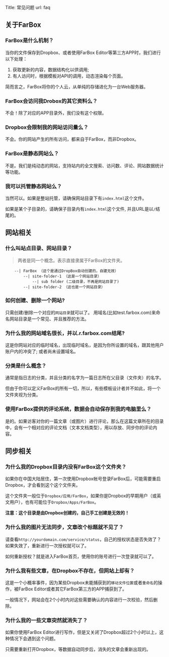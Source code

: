 Title: 常见问题
url: faq

## 关于FarBox

### FarBox是什么机制？
当你的文件保存到Dropbox、或者使用FarBox Editor等第三方APP时，我们进行以下处理：
1. 获取更新的内容，数据结构化以供调用;
2. 有人访问时，根据模板对API的调用，动态渲染每个页面。

简而言之，FarBox将你的个人云，从单纯的存储进化为一台Web服务器。


### FarBox会访问我Drobox的其它资料么？

不会！除了对应的APP目录外，我们没有这个权限。

### Dropbox会限制我的网站访问量么？
不会。你的网站产生的所有访问，都来自于FarBox，而非Dropbox。

### FarBox是静态网站么？
不是。我们是纯动态的网站，支持站内的全文搜索、访问数、评论、网站数据统计等功能。

### 我可以托管静态网站么？
当然可以。如果是整站托管，请确保网站目录下有`index.html`这个文件。

如果是某个子目录的，请确保子目录内有`index.html`这个文件, 并且URL是以`/`结尾的。


## 网站相关


### 什么叫站点目录、网站目录？
> 两者是同一个概念。表示直接隶属于FarBox的文件夹。
```
    --| FarBox （这个是通过DropBox自动创建的，自建无效）
        --| site-folder-1 （这是一个网站目录）
            --| sub folder (二级目录，不再是网站目录了)
		--| site-folder-2 （这也是一个网站目录）
```

### 如何创建、删除一个网站?

只需创建/删除一个对应的`网站目录`就可以了。 用域名(比如test.farbox.com)来命名网站目录是一个常见、并且推荐的方法。


### 为什么我的网站域名很长，并以.r.farbox.com结尾?

这是你网站对应的临时域名，出现临时域名，是因为你所设置的域名，跟其他用户账户内的冲突了; 或者尚未设置域名。

### 分类是什么概念？
通常是指日志的分类，并且分类的名字为一篇日志所在父目录（文件夹）的名字。

但由于你可以定义FarBox的所有一切，所以，有些模板设计者并不如此，将一个文件夹视为分类。

### 使用FarBox提供的评论系统，数据会自动保存到我的电脑里么？	
是的。如果访客对你的一篇文章（或图片）进行评论，那么在这篇文章所在的目录中，会有一个相对应的评论文档（文本文档类型），用以存放、同步你的评论内容。



## 同步相关

### 为什么我的Dropbox目录内没有FarBox这个文件夹？

如果你在中国大陆居住，第一次使用Dropbox帐号登录FarBox后，可能需要重启Dropbox，才会看到这个这个文件夹。

这个文件夹一般位于`Dropbox/应用/FarBox`，如果你是Dropbox的早期用户（或英文用户），也有可能位于`Dropbox/Apps/FarBox`。

**注意：这个目录是由Dropbox创建的，自己手工创建是无效的！**


### 为什么我的图片无法同步，文章改个标题就不见了？

请查看`http://yourdomain.com/service/status`，自己的授权状态是否失效了？如果失效了，重新进行一次授权就可以了。

如何重新授权？就是进入FarBox首页，使用你的账号进行一次登录就可以了。


### 为什么我有些文章，在Dropbox不存在，但网站上却有？

这是一个小概率事件，因为某些Dropbox未能捕获到的`移动文件位置`或者`重命名`的操作，被FarBox Editor或者其它FarBox第三方的APP捕获到了。

一般情况下，网站会在2个小时内对这些需要确认的内容进行一次校验，然后删除。


### 为什么我的一些文章突然就消失了？

如果你使用FarBox Editor进行写作，但是又关闭了Dropbox超过2个小时以上，这种情况下会遇到这个问题。

只需要重新打开Dropbox，等数据自动同步后，消失的文章会重新出现的。

